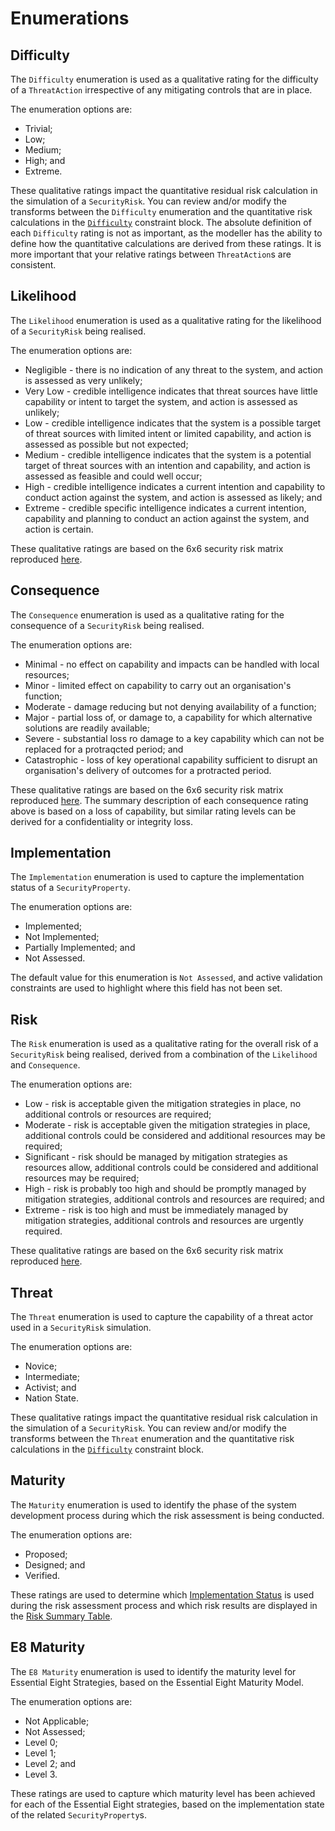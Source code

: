 # Enumerations

## Difficulty

The `Difficulty` enumeration is used as a qualitative rating for the difficulty of a `ThreatAction` irrespective of any mitigating controls that are in place.

The enumeration options are:
 - Trivial;
 - Low;
 - Medium;
 - High; and
 - Extreme.

These qualitative ratings impact the quantitative residual risk calculation in the simulation of a `SecurityRisk`. You can review and/or modify the transforms between the `Difficulty` enumeration and the quantitative risk calculations in the [`Difficulty`](./constraints.md#difficulty) constraint block. The absolute definition of each `Difficulty` rating is not as important, as the modeller has the ability to define how the quantitative calculations are derived from these ratings. It is more important that your relative ratings between `ThreatAction`s are consistent.

## Likelihood

The `Likelihood` enumeration is used as a qualitative rating for the likelihood of a `SecurityRisk` being realised.

The enumeration options are:
 - Negligible - there is no indication of any threat to the system, and action is assessed as very unlikely;
 - Very Low - credible intelligence indicates that threat sources have little capability or intent to target the system, and action is assessed as unlikely;
 - Low - credible intelligence indicates that the system is a possible target of threat sources with limited intent or limited capability, and action is assessed as possible but not expected;
 - Medium - credible intelligence indicates that the system is a potential target of threat sources with an intention and capability, and action is assessed as feasible and could well occur;
 - High - credible intelligence indicates a current intention and capability to conduct action against the system, and action is assessed as likely; and
 - Extreme - credible specific intelligence indicates a current intention, capability and planning to conduct an action against the system, and action is certain.

These qualitative ratings are based on the 6x6 security risk matrix reproduced [here](./risk.md#risk-rating).

## Consequence

The `Consequence` enumeration is used as a qualitative rating for the consequence of a `SecurityRisk` being realised.

The enumeration options are:
 - Minimal - no effect on capability and impacts can be handled with local resources;
 - Minor - limited effect on capability to carry out an organisation's function;
 - Moderate - damage reducing but not denying availability of a function;
 - Major - partial loss of, or damage to, a capability for which alternative solutions are readily available;
 - Severe - substantial loss ro damage to a key capability which can not be replaced for a protraqcted period; and
 - Catastrophic - loss of key operational capability sufficient to disrupt an organisation's delivery of outcomes for a protracted period.

These qualitative ratings are based on the 6x6 security risk matrix reproduced [here](./risk.md#risk-rating). The summary description of each consequence rating above is based on a loss of capability, but similar rating levels can be derived for a confidentiality or integrity loss.

## Implementation

The `Implementation` enumeration is used to capture the implementation status of a `SecurityProperty`.

The enumeration options are:
 - Implemented;
 - Not Implemented;
 - Partially Implemented; and
 - Not Assessed.

The default value for this enumeration is `Not Assessed`, and active validation constraints are used to highlight where this field has not been set.

## Risk

The `Risk` enumeration is used as a qualitative rating for the overall risk of a `SecurityRisk` being realised, derived from a combination of the `Likelihood` and `Consequence`.

The enumeration options are:
 - Low - risk is acceptable given the mitigation strategies in place, no additional controls or resources are required;
 - Moderate - risk is acceptable given the mitigation strategies in place, additional controls could be considered and additional resources may be required;
 - Significant - risk should be managed by mitigation strategies as resources allow, additional controls could be considered and additional resources may be required;
 - High - risk is probably too high and should be promptly managed by mitigation strategies, additional controls and resources are required; and
 - Extreme - risk is too high and must be immediately managed by mitigation strategies, additional controls and resources are urgently required.

These qualitative ratings are based on the 6x6 security risk matrix reproduced [here](./risk.md#risk-rating).

## Threat

The `Threat` enumeration is used to capture the capability of a threat actor used in a `SecurityRisk` simulation.

The enumeration options are:
 - Novice;
 - Intermediate;
 - Activist; and
 - Nation State.

These qualitative ratings impact the quantitative residual risk calculation in the simulation of a `SecurityRisk`. You can review and/or modify the transforms between the `Threat` enumeration and the quantitative risk calculations in the [`Difficulty`](./constraints.md#difficulty) constraint block.

## Maturity

The `Maturity` enumeration is used to identify the phase of the system development process during which the risk assessment is being conducted. 

The enumeration options are:
 - Proposed;
 - Designed; and
 - Verified.

These ratings are used to determine which [Implementation Status](./threat-mitigation.md#implementation-status) is used during the risk assessment process and which risk results are displayed in the [Risk Summary Table](./risk.md#risk-assessment-tables).

## E8 Maturity

The `E8 Maturity` enumeration is used to identify the maturity level for Essential Eight Strategies, based on the Essential Eight Maturity Model.

The enumeration options are:
 - Not Applicable;
 - Not Assessed;
 - Level 0;
 - Level 1;
 - Level 2; and
 - Level 3.

 These ratings are used to capture which maturity level has been achieved for each of the Essential Eight strategies, based on the implementation state of the related `SecurityProperty`s.